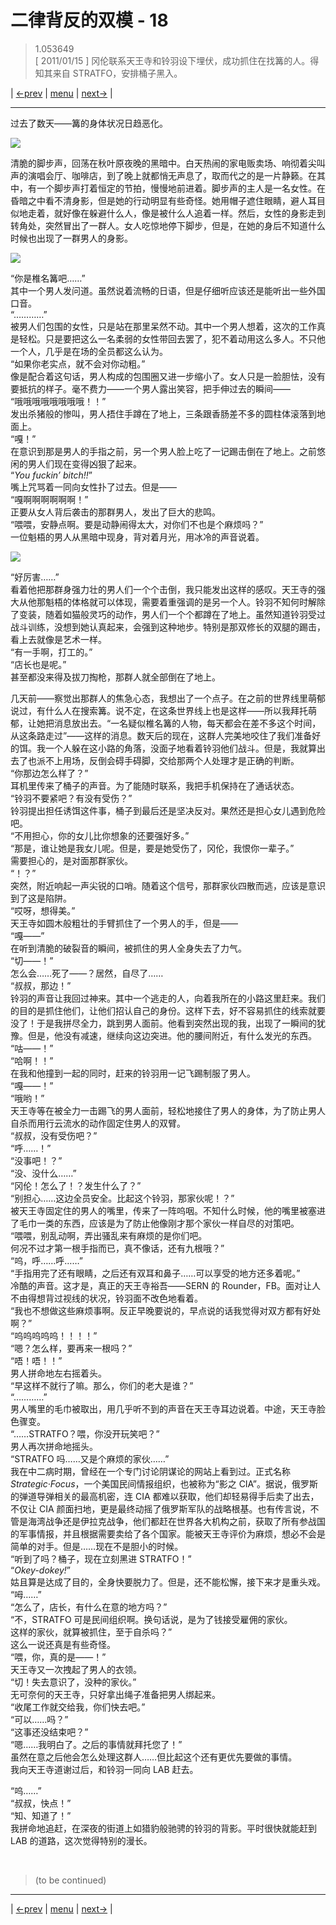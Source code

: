 # 二律背反的双模 - 18
> 1.053649  
> [ 2011/01/15 ] 冈伦联系天王寺和铃羽设下埋伏，成功抓住在找篝的人。得知其来自 STRATFO，安排桶子黑入。  

| [←prev](./0110) | [menu](../) | [next→](./0112) |

---

过去了数天——篝的身体状况日趋恶化。  

![](../static/image/0111-1.png)

清脆的脚步声，回荡在秋叶原夜晚的黑暗中。白天热闹的家电贩卖场、响彻着尖叫声的演唱会厅、咖啡店，到了晚上就都悄无声息了，取而代之的是一片静籁。在其中，有一个脚步声打着恒定的节拍，慢慢地前进着。脚步声的主人是一名女性。在昏暗之中看不清身影，但是她的行动明显有些奇怪。她用帽子遮住眼睛，避人耳目似地走着，就好像在躲避什么人，像是被什么人追着一样。然后，女性的身影走到转角处，突然冒出了一群人。女人吃惊地停下脚步，但是，在她的身后不知道什么时候也出现了一群男人的身影。  

![](../static/image/0111-2.png)

“你是椎名篝吧……”  
其中一个男人发问道。虽然说着流畅的日语，但是仔细听应该还是能听出一些外国口音。  
“…………”  
被男人们包围的女性，只是站在那里呆然不动。其中一个男人想着，这次的工作真是轻松。只是要把这么一名柔弱的女性带回去罢了，犯不着动用这么多人。不只他一个人，几乎是在场的全员都这么认为。  
“如果你老实点，就不会对你动粗。”  
像是配合着这句话，男人构成的包围圈又进一步缩小了。女人只是一脸胆怯，没有要抵抗的样子。毫不费力——一个男人露出笑容，把手伸过去的瞬间——  
“哦哦哦哦哦哦哦哦！！”  
发出杀猪般的惨叫，男人捂住手蹲在了地上，三条跟香肠差不多的圆柱体滚落到地面上。  
“嘎！”  
在意识到那是男人的手指之前，另一个男人脸上吃了一记踢击倒在了地上。之前悠闲的男人们现在变得凶狠了起来。  
“*You fuckin’ bitch!!*”  
嘴上咒骂着一同向女性扑了过去。但是——  
“嘎啊啊啊啊啊啊！”  
正要从女人背后袭击的那群男人，发出了巨大的悲鸣。  
“喂喂，安静点啊。要是动静闹得太大，对你们不也是个麻烦吗？”  
一位魁梧的男人从黑暗中现身，背对着月光，用冰冷的声音说着。  

![](../static/image/0111-3.png)

“好厉害……”  
看着他把那群身强力壮的男人们一个个击倒，我只能发出这样的感叹。天王寺的强大从他那魁梧的体格就可以体现，需要着重强调的是另一个人。铃羽不知何时解除了变装，随着如猫般灵巧的动作，男人们一个个都蹲在了地上。虽然知道铃羽受过战斗训练，没想到她认真起来，会强到这种地步。特别是那双修长的双腿的踢击，看上去就像是艺术一样。  
“有一手啊，打工的。”  
“店长也是呢。”  
甚至都没来得及拔刀掏枪，那群人就全部倒在了地上。  

几天前——察觉出那群人的焦急心态，我想出了一个点子。在之前的世界线里萌郁说过，有什么人在搜索篝。说不定，在这条世界线上也是这样——所以我拜托萌郁，让她把消息放出去。“一名疑似椎名篝的人物，每天都会在差不多这个时间，从这条路走过”——这样的消息。数天后的现在，这群人完美地咬住了我们准备好的饵。我一个人躲在这小路的角落，没面子地看着铃羽他们战斗。但是，我就算出去了也派不上用场，反倒会碍手碍脚，交给那两个人处理才是正确的判断。  
“你那边怎么样了？”  
耳机里传来了桶子的声音。为了能随时联系，我把手机保持在了通话状态。  
“铃羽不要紧吧？有没有受伤？”  
铃羽提出担任诱饵这件事，桶子到最后还是坚决反对。果然还是担心女儿遇到危险吧。  
“不用担心，你的女儿比你想象的还要强好多。”  
“那是，谁让她是我女儿呢。但是，要是她受伤了，冈伦，我恨你一辈子。”  
需要担心的，是对面那群家伙。  
“！？”  
突然，附近响起一声尖锐的口哨。随着这个信号，那群家伙四散而逃，应该是意识到了这是陷阱。  
“哎呀，想得美。”  
天王寺如圆木般粗壮的手臂抓住了一个男人的手，但是——  
“嘎——”  
在听到清脆的破裂音的瞬间，被抓住的男人全身失去了力气。  
“切——！”  
怎么会……死了——？居然，自尽了……  
“叔叔，那边！”  
铃羽的声音让我回过神来。其中一个逃走的人，向着我所在的小路这里赶来。我们的目的是抓住他们，让他们招认自己的身份。这样下去，好不容易抓住的线索就要没了！于是我拼尽全力，跳到男人面前。他看到突然出现的我，出现了一瞬间的犹豫。但是，他没有减速，继续向这边突进。他的腰间附近，有什么发光的东西。  
“咕——！”  
“哈啊！！”  
在我和他撞到一起的同时，赶来的铃羽用一记飞踢制服了男人。  
“嘎——！”  
“哦哟！”  
天王寺等在被全力一击踢飞的男人面前，轻松地接住了男人的身体，为了防止男人自杀而用行云流水的动作固定住男人的双臂。  
“叔叔，没有受伤吧？”  
“呼……！”  
“没事吧！？”  
“没、没什么……”  
“冈伦！怎么了！？发生什么了？”  
“别担心……这边全员安全。比起这个铃羽，那家伙呢！？”  
被天王寺固定住的男人的嘴里，传来了一阵呜咽。不知什么时候，他的嘴里被塞进了毛巾一类的东西，应该是为了防止他像刚才那个家伙一样自尽的对策吧。  
“喂喂，别乱动啊，弄出骚乱来有麻烦的是你们吧。  
 何况不过才第一根手指而已，真不像话，还有九根哦？”  
“呜，呼……呼……”  
“手指用完了还有眼睛，之后还有双耳和鼻子……可以享受的地方还多着呢。”  
冷酷的声音。这才是，真正的天王寺裕吾——SERN 的 Rounder，FB。面对让人不由得想背过视线的状况，铃羽面不改色地看着。  
“我也不想做这些麻烦事啊。反正早晚要说的，早点说的话我觉得对双方都有好处啊？”  
“呜呜呜呜呜！！！！”  
“嗯？怎么样，要再来一根吗？”  
“唔！唔！！”  
男人拼命地左右摇着头。  
“早这样不就行了嘛。那么，你们的老大是谁？”  
“…………”  
男人嘴里的毛巾被取出，用几乎听不到的声音在天王寺耳边说着。中途，天王寺脸色骤变。  
“……STRATFO？喂，你没开玩笑吧？”  
男人再次拼命地摇头。  
“STRATFO 吗……又是个麻烦的家伙……”  
我在中二病时期，曾经在一个专门讨论阴谋论的网站上看到过。正式名称 *Strategic·Focus*，一个美国民间情报组织，也被称为“影之 CIA”。据说，俄罗斯的弹道导弹相关的最高机密，连 CIA 都难以获取，他们却轻易得手后卖了出去，不仅让 CIA 颜面扫地，更是最终动摇了俄罗斯军队的战略根基。也有传言说，不管是海湾战争还是伊拉克战争，他们都赶在世界各大机构之前，获取了所有参战国的军事情报，并且根据需要卖给了各个国家。能被天王寺评价为麻烦，想必不会是简单的对手。但是……现在不是胆小的时候。  
“听到了吗？桶子，现在立刻黑进 STRATFO！”  
“*Okey-dokey!*”  
姑且算是达成了目的，全身快要脱力了。但是，还不能松懈，接下来才是重头戏。  
“呣……”  
“怎么了，店长，有什么在意的地方吗？”  
“不，STRATFO 可是民间组织啊。换句话说，是为了钱接受雇佣的家伙。  
 这样的家伙，就算被抓住，至于自杀吗？”  
这么一说还真是有些奇怪。  
“喂，你，真的是——！”  
天王寺又一次拽起了男人的衣领。  
“切！失去意识了，没种的家伙。”  
无可奈何的天王寺，只好拿出绳子准备把男人绑起来。  
“收尾工作就交给我，你们快去吧。”  
“可以……吗？”  
“这事还没结束吧？”  
“嗯……我明白了。之后的事情就拜托您了！”  
虽然在意之后他会怎么处理这群人……但比起这个还有更优先要做的事情。  
我向天王寺道谢过后，和铃羽一同向 LAB 赶去。  

“呜……”  
“叔叔，快点！”  
“知、知道了！”  
我拼命地追赶，在深夜的街道上如猎豹般驰骋的铃羽的背影。平时很快就能赶到 LAB 的道路，这次觉得特别的漫长。  


<br/>

> (to be continued)
---

| [←prev](./0110) | [menu](../) | [next→](./0112) |
